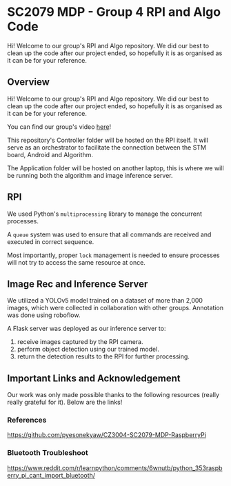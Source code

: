# SC2079 MDP - Group 4 RPI and Algo Code

Hi! Welcome to our group's RPI and Algo repository. We did our best to clean up the code after our project ended, so hopefully it is as organised as it can be for your reference.

## Overview

Hi! Welcome to our group's RPI and Algo repository. We did our best to clean up the code after our project ended, so hopefully it is as organised as it can be for your reference.

You can find our group's video [here](https://www.youtube.com/watch?v=ft0QzwhuB7s)!

This repository's Controller folder will be hosted on the RPI itself. It will serve as an orchestrator to facilitate the connection between the STM board, Android and Algorithm.

The Application folder will be hosted on another laptop, this is where we will be running both the algorithm and image inference server.

## RPI

We used Python's `multiprocessing` library to manage the concurrent processes.

A `queue` system was used to ensure that all commands are received and executed in correct sequence.

Most importantly, proper `lock` management is needed to ensure processes will not try to access the same resource at once.


## Image Rec and Inference Server
We utilized a YOLOv5 model trained on a dataset of more than 2,000 images, which were collected in collaboration with other groups. Annotation was done using roboflow.

A Flask server was deployed as our inference server to:
1. receive images captured by the RPI camera.
2. perform object detection using our trained model.
3. return the detection results to the RPI for further processing.

## Important Links and Acknowledgement

Our work was only made possible thanks to the following resources (really really grateful for it). Below are the links!

### References
https://github.com/pyesonekyaw/CZ3004-SC2079-MDP-RaspberryPi


### Bluetooth Troubleshoot
https://www.reddit.com/r/learnpython/comments/6wnutb/python_353raspberry_pi_cant_import_bluetooth/
